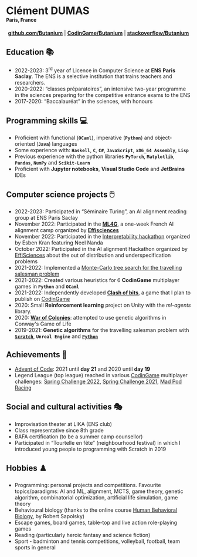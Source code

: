 # Clément DUMAS<br><div style="font-size:small">Paris, France</div>
<p style="text-align:center">
<a href="http://github.com/Butanium"><b>github.com/Butanium</b></a>
|
<a href="https://www.codingame.com/profile/b3168ed8b0bc58c683ae18284d2087e21969904"><b>CodinGame/Butanium</b></a>
|
<a href="https://stackoverflow.com/users/14309364/butanium"><b>stackoverflow/Butanium</b></a>
</p>


## Education 📚
- 2022-2023: 3<sup>rd</sup> year of Licence in Computer Science at **ENS Paris Saclay**. The ENS is a selective institution that trains teachers and researchers. 
- 2020-2022: “classes préparatoires”, an intensive two-year programme in the sciences preparing for the competitive entrance exams to the ENS  
- 2017-2020: “Baccalauréat” in the sciences, with honours


## Programming skills 💻
- Proficient with functional (**`OCaml`**), imperative (**`Python`**) and object-oriented (**`Java`**) languages
- Some experience with: **`Haskell`**, **`C`**, **`C#`**, **`JavaScript`**, **`x86_64 Assembly`**, **`Lisp`**
- Previous experience with the python libraries **`PyTorch`**, **`Matplotlib`**, **`Pandas`**, **`NumPy`** and **`Scikit-Learn`**
- Proficient with **Jupyter notebooks**, **Visual Studio Code** and **JetBrains** IDEs

## Computer science projects 🖱️
- 2022-2023: Participated in “Séminaire Turing”, an AI alignment reading group at ENS Paris Saclay 
- November 2022: Participated in the [**ML4G**](https://effisciences-research.notion.site/ML-for-Good-8b94525e6d98425083731a223b53b237), a one-week French AI alignment camp organized by [**Effisciences**](https://effisciences.org/)
- November 2022: Participated in the [Interpretability hackathon](https://alignmentjam.com/post/join-the-interpretability-hackathon) organized by Esben Kran featuring Neel Nanda
- October 2022: Participated in the AI alignment Hackathon organized by [EffiSciences](https://www.effisciences.org/) about the out of distribution and underspecification problems
- 2021-2022: Implemented a [Monte-Carlo tree search for the travelling salesman problem](https://github.com/Butanium/monte-carlo-tree-search-TSP)
- 2021-2022: Created various heuristics for 6 **CodinGame** multiplayer games in **`Python`** and **`OCaml`**
- 2021-2022: Independently developed [**Clash of bits**](https://github.com/Butanium/clash-of-bits), a game that I plan to publish on [CodinGame](https://www.codingame.com/contribute/view/6587dcc2e3a07bd4696c16a3e63238b4a184)
- 2020: Small **Reinforcement learning** project on Unity with the *ml-agents* library.
- 2020: [**War of Colonies**](https://github.com/Butanium/War-of-colonies): attempted to use genetic algorithms in Conway's Game of Life
- 2019-2021: **Genetic algorithms** for the travelling salesman problem with [**`Scratch`**](https://scratch.mit.edu/projects/288141249), **`Unreal Engine`** and [**`Python`**](https://github.com/Butanium/Genetic_algorithm_for_TSP_python)

## Achievements 🥇
- [Advent of Code](https://adventofcode.com/): 2021 until **day 21** and  2020 until **day 19**
- Legend League (top league) reached in various [CodinGame] multiplayer challenges: [Spring Challenge 2022], [Spring Challenge 2021], [Mad Pod Racing]

## Social and cultural activities 🎭
- Improvisation theater at LIKA (ENS club)
- Class representative since 8th grade
- BAFA certification (to be a summer camp counsellor) 
- Participated in “Tourtelle en fête” (neighbourhood festival) in which I introduced young people to programming with Scratch in 2019

## Hobbies ♟️
- Programming: personal projects and competitions. Favourite topics/paradigms: AI and ML, alignment, MCTS, game theory, genetic algorithm, combinatorial optimization, artificial life simulation, game theory
- Behavioural biology (thanks to the online course [Human Behavioral Biology](https://www.youtube.com/playlist?list=PLqeYp3nxIYpF7dW7qK8OvLsVomHrnYNjD), by Robert Sapolsky) 
- Escape games, board games, table-top and live action role-playing games
- Reading (particularly heroic fantasy and science fiction)
- Sport - badminton and tennis competitions, volleyball, football, team sports in general

[CodinGame]: https://www.codingame.com
[Spring Challenge 2022]: https://www.codingame.com/multiplayer/bot-programming/spring-challenge-2022
[Mad Pod Racing]: https://www.codingame.com/multiplayer/bot-programming/mad-pod-racing
[Spring Challenge 2021]: https://www.codingame.com/multiplayer/bot-programming/spring-challenge-2021
